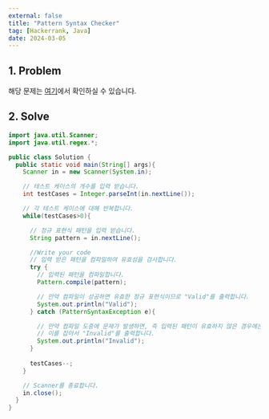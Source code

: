 ```yaml
---
external: false
title: "Pattern Syntax Checker"
tag: [Hackerrank, Java]
date: 2024-03-05
---
```


## 1. Problem

해당 문제는 [여기](https://www.hackerrank.com/challenges/pattern-syntax-checker/problem?isFullScreen=true)에서 확인하실 수 있습니다.

## 2. Solve

```java
import java.util.Scanner;
import java.util.regex.*;

public class Solution {
  public static void main(String[] args){
    Scanner in = new Scanner(System.in);

    // 테스트 케이스의 개수를 입력 받습니다.
    int testCases = Integer.parseInt(in.nextLine());

    // 각 테스트 케이스에 대해 반복합니다.
    while(testCases>0){

      // 정규 표현식 패턴을 입력 받습니다.
      String pattern = in.nextLine();

      //Write your code
      // 입력 받은 패턴을 컴파일하여 유효성을 검사합니다.
      try {
        // 입력된 패턴을 컴파일합니다.
        Pattern.compile(pattern);

        // 만약 컴파일이 성공하면 유효한 정규 표현식이므로 "Valid"를 출력합니다.
        System.out.println("Valid");
      } catch (PatternSyntaxException e){

        // 만약 컴파일 도중에 문제가 발생하면, 즉 입력된 패턴이 유효하지 않은 경우에는 PatternSyntaxException이 발생하게 됩니다.
        // 이를 잡아서 "Invalid"를 출력합니다.
        System.out.println("Invalid");
      }
      
      testCases--;
    }

    // Scanner를 종료합니다.
    in.close();
  }
}
```
